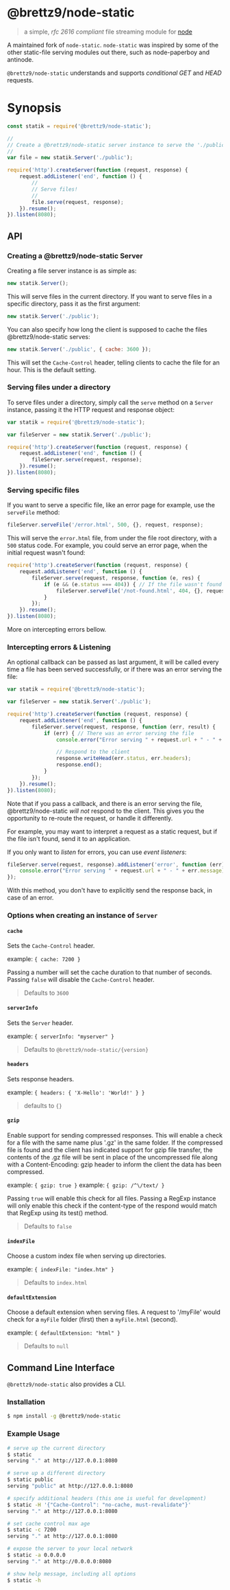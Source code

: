 # @brettz9/node-static

> a simple, *rfc 2616 compliant* file streaming module for [node](http://nodejs.org)

A maintained fork of `node-static`. `node-static` was inspired by some of the
other static-file serving modules out there, such as node-paperboy and antinode.

`@brettz9/node-static` understands and supports *conditional GET* and *HEAD* requests.

# Synopsis

```js
const statik = require('@brettz9/node-static');

//
// Create a @brettz9/node-static server instance to serve the './public' folder
//
var file = new statik.Server('./public');

require('http').createServer(function (request, response) {
    request.addListener('end', function () {
        //
        // Serve files!
        //
        file.serve(request, response);
    }).resume();
}).listen(8080);
```

API
---

### Creating a @brettz9/node-static Server #

Creating a file server instance is as simple as:

```js
new statik.Server();
```

This will serve files in the current directory. If you want to serve files in a specific
directory, pass it as the first argument:

```js
new statik.Server('./public');
```

You can also specify how long the client is supposed to cache the files
@brettz9/node-static serves:

```js
new statik.Server('./public', { cache: 3600 });
```

This will set the `Cache-Control` header, telling clients to cache the file for an hour.
This is the default setting.

### Serving files under a directory #

To serve files under a directory, simply call the `serve` method on a `Server` instance, passing it
the HTTP request and response object:

```js
var statik = require('@brettz9/node-static');

var fileServer = new statik.Server('./public');

require('http').createServer(function (request, response) {
    request.addListener('end', function () {
        fileServer.serve(request, response);
    }).resume();
}).listen(8080);
```

### Serving specific files #

If you want to serve a specific file, like an error page for example, use the `serveFile` method:

```js
fileServer.serveFile('/error.html', 500, {}, request, response);
```

This will serve the `error.html` file, from under the file root directory, with a `500` status code.
For example, you could serve an error page, when the initial request wasn't found:

```js
require('http').createServer(function (request, response) {
    request.addListener('end', function () {
        fileServer.serve(request, response, function (e, res) {
            if (e && (e.status === 404)) { // If the file wasn't found
                fileServer.serveFile('/not-found.html', 404, {}, request, response);
            }
        });
    }).resume();
}).listen(8080);
```

More on intercepting errors bellow.

### Intercepting errors & Listening #

An optional callback can be passed as last argument, it will be called every time a file
has been served successfully, or if there was an error serving the file:

```js
var statik = require('@brettz9/node-static');

var fileServer = new statik.Server('./public');

require('http').createServer(function (request, response) {
    request.addListener('end', function () {
        fileServer.serve(request, response, function (err, result) {
            if (err) { // There was an error serving the file
                console.error("Error serving " + request.url + " - " + err.message);

                // Respond to the client
                response.writeHead(err.status, err.headers);
                response.end();
            }
        });
    }).resume();
}).listen(8080);
```

Note that if you pass a callback, and there is an error serving the file,
@brettz9/node-static *will not* respond to the client. This gives you the
opportunity to re-route the request,
or handle it differently.

For example, you may want to interpret a request as a static request, but if
the file isn't found, send it to an application.

If you only want to *listen* for errors, you can use *event listeners*:

```js
fileServer.serve(request, response).addListener('error', function (err) {
    console.error("Error serving " + request.url + " - " + err.message);
});
```

With this method, you don't have to explicitly send the response back, in case of an error.

### Options when creating an instance of `Server` #

#### `cache` #

Sets the `Cache-Control` header.

example: `{ cache: 7200 }`

Passing a number will set the cache duration to that number of seconds.
Passing `false` will disable the `Cache-Control` header.

> Defaults to `3600`


#### `serverInfo` #

Sets the `Server` header.

example: `{ serverInfo: "myserver" }`

> Defaults to `@brettz9/node-static/{version}`

#### `headers` #

Sets response headers.

example: `{ headers: { 'X-Hello': 'World!' } }`

> defaults to `{}`

#### `gzip` #

Enable support for sending compressed responses.  This will enable a check for a
file with the same name plus '.gz' in the same folder.  If the compressed file is
found and the client has indicated support for gzip file transfer, the contents
of the .gz file will be sent in place of the uncompressed file along with a
Content-Encoding: gzip header to inform the client the data has been compressed.

example: `{ gzip: true }`
example: `{ gzip: /^\/text/ }`

Passing `true` will enable this check for all files.
Passing a RegExp instance will only enable this check if the content-type of the
respond would match that RegExp using its test() method.

> Defaults to `false`

#### `indexFile` #

Choose a custom index file when serving up directories.

example: `{ indexFile: "index.htm" }`

> Defaults to `index.html`

#### `defaultExtension` #

Choose a default extension when serving files.
A request to '/myFile' would check for a `myFile` folder (first) then a `myFile.html` (second).

example: `{ defaultExtension: "html" }`

> Defaults to `null`


Command Line Interface
----------------------

`@brettz9/node-static` also provides a CLI.

### Installation #

```sh
$ npm install -g @brettz9/node-static
```

### Example Usage #

```sh
# serve up the current directory
$ static
serving "." at http://127.0.0.1:8080

# serve up a different directory
$ static public
serving "public" at http://127.0.0.1:8080

# specify additional headers (this one is useful for development)
$ static -H '{"Cache-Control": "no-cache, must-revalidate"}'
serving "." at http://127.0.0.1:8080

# set cache control max age
$ static -c 7200
serving "." at http://127.0.0.1:8080

# expose the server to your local network
$ static -a 0.0.0.0
serving "." at http://0.0.0.0:8080

# show help message, including all options
$ static -h
```
